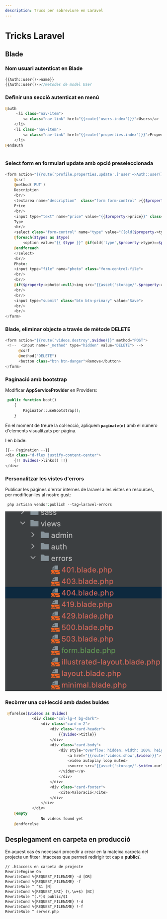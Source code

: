 ```yaml
---
description: Trucs per sobreviure en Laravel
---
```


# Tricks Laravel

## Blade

### Nom usuari autenticat en Blade

```php
{{Auth::user()->name}}
{{Auth::user()->//metodes de model User
```



### Definir una secció autenticat en menú

```php
@auth
     <li class="nav-item">
        <a class="nav-link" href="{{route('users.index')}}">Users</a>
    </li>
    <li class="nav-item">
        <a class="nav-link" href="{{route('properties.index')}}">Properties</a>
    </li>
@endauth
                    
```

### Select form en formulari update amb opció preseleccionada

```php
<form action="{{route('profile.properties.update',['user'=>Auth::user(),'property'=>$property])}}" method="POST" enctype="multipart/form-data">
    @csrf
    @method('PUT')
    Description
    <br/>
    <textarea name="description"  class="form form-control" >{{$property->description}}</textarea>
    Price
    <br/>
    <input type="text" name="price" value="{{$property->price}}" class="form form-control">
    Type
    <br/>
    <select class="form-control" name="type" value="{{old($property->type)}}">
    @foreach($types as $type)
        <option value="{{ $type }}" @if(old('type',$property->type)==$property->type) 'selected' @endif  >{{$type}}</option>
    @endforeach
    </select>
    <br/>
    Photo:
    <input type="file" name="photo" class="form-control-file">
    <br/>
    <br/>
    @if($property->photo!=null)<img src="{{asset('storage/'.$property->photo)}}" width="150px">@endif
    <br/>
    <br/>
    <input type="submit" class="btn btn-primary" value="Save">
    <br/>
    <br/>
</form>
```

### Blade, eliminar objecte a través de mètode DELETE

```php
<form action="{{route('videos.destroy',$video)}}" method="POST">
 <!--  <input name="_method" type="hidden" value="DELETE"> -->
      @csrf
      @method("DELETE")
      <button class="btn btn-danger">Remove</button>
</form>
```

### Paginació amb bootstrap

Modificar **AppServiceProvider** en Providers:

```php
 public function boot()
    {
        Paginator::useBootstrap();
    }
```

En el moment de treure la col·lecció, apliquem **`paginate(n)`** amb el número d'elements visualitzats per pàgina.



I en blade:

```php
{{-- Pagination --}}
<div class="d-flex justify-content-center">
    {!! $videos->links() !!}
</div>
```



### Personalitzar les vistes d'errors

Publicar les pàgines d'error internes de laravel a les vistes en resources, per modificar-les al nostre gust:

```php
 php artisan vendor:publish --tag=laravel-errors 
```

![Fitxers copiats i modificables](../.gitbook/assets/captura-de-pantalla-2021-03-08-a-les-19.13.40.png)

### Recòrrer una col·lecció amb dades buides

```php
 @forelse($videos as $video)
            <div class="col-lg-4 bg-dark">
                <div class="card m-2">
                    <div class="card-header">
                        {{$video->title}}
                    </div>
                    <div class="card-body">
                        <div style="overflow: hidden; width: 100%; height: 150px;">
                            <a href="{{route('videos.show',$video)}}">
                            <video autoplay loop muted>
                            <source src="{{asset('storage/'.$video->url)}}" type="video/mp4">
                        </video></a>
                        </div>
                    </div>
                    <div class="card-footer">
                        <cite>Valoració</cite>
                    </div>
                </div>
            </div>
    @empty
                No videos found yet
    @endforelse
```

## Desplegament en carpeta en producció

En aquest cas és necessari procedir a crear en la mateixa carpeta del projecte un fitxer .htaccess que permeti redirigir tot cap a **public/.**

```
// .htaccess en carpeta de projecte
RewriteEngine On
RewriteCond %{REQUEST_FILENAME} -d [OR]
RewriteCond %{REQUEST_FILENAME} -f
RewriteRule ^ ^$1 [N]
RewriteCond %{REQUEST_URI} (\.\w+$) [NC]
RewriteRule ^(.*)$ public/$1
RewriteCond %{REQUEST_FILENAME} !-d
RewriteCond %{REQUEST_FILENAME} !-f
RewriteRule ^ server.php
```

